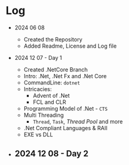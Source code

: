 # Log

- 2024 06 08
  - Created the Repository
  - Added Readme, License and Log file

- 2024 12 07 - Day 1
  - Created .NetCore Branch
  - Intro: .Net, .Net Fx and .Net Core
  - CommandLine: `dotnet`
  - Intricacies:
    - Advent of .Net
    - FCL and CLR
  - Programming Model of .Net - `CTS`
  - Multi Threading
    - `Thread`, `Task`, *Thread Pool* and more
  - .Net Compliant Languages & RAII
  - EXE vs DLL

- 2024 12 08 - Day 2
  - 

